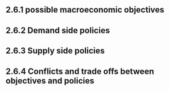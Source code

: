 ## 2.6.1 possible macroeconomic objectives

## 2.6.2 Demand side policies

## 2.6.3 Supply side policies 

## 2.6.4 Conflicts and trade offs between objectives and policies 



